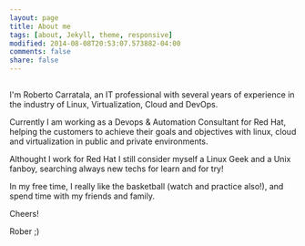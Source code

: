 ```yaml
---
layout: page
title: About me
tags: [about, Jekyll, theme, responsive]
modified: 2014-08-08T20:53:07.573882-04:00
comments: false
share: false
---
```


## 

I'm Roberto Carratala, an IT professional with several years of experience in the industry of Linux, Virtualization, Cloud and DevOps.

Currently I am working as a Devops & Automation Consultant for Red Hat, helping the customers to achieve their goals and objectives with linux, cloud and virtualization in public and private environments.

Althought I work for Red Hat I still consider myself a Linux Geek and a Unix fanboy, searching always new techs for learn and for try!

In my free time, I really like the basketball (watch and practice also!), and spend time with my friends and family.

Cheers!

Rober ;)
